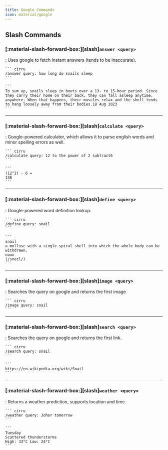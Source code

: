 ```yaml
---
title: Google Commands
icon: material/google
---
```


## Slash Commands

### [:material-slash-forward-box:][slash]`answer <query>`

:   Uses google to fetch instant answers (tends to be inaccurate).

    ``` cirru
    /answer query: how long do snails sleep
    ```

    ```
    To sum up, snails sleep in bouts over a 13- to 15-hour period. Since they carry their home on their back, they can fall asleep anytime, anywhere. When that happens, their muscles relax and the shell tends to hang loosely away from their bodies.18 Aug 2023
    ```

---

### [:material-slash-forward-box:][slash]`calculate <query>`

:   Google-powered calculator, which allows it to parse english words and minor spelling errors as well.

    ``` cirru
    /calculate query: 12 to the power of 2 subtract6
    ```

    ```
    (12^2) - 6 =
    138
    ```

---

### [:material-slash-forward-box:][slash]`define <query>`

:   Google-powered word definition lookup.

    ``` cirru
    /define query: snail
    ```

    ```
    snail
    a mollusc with a single spiral shell into which the whole body can be withdrawn.
    noun
    (/sneɪl/)
    ```

---

### [:material-slash-forward-box:][slash]`image <query>`

:   Searches the query on google and returns the first image

    ``` cirru
    /image query: snail
    ```

---

### [:material-slash-forward-box:][slash]`search <query>`

:   Searches the query on google and returns the first link.

    ``` cirru
    /search query: snail
    ```

    ```
    https://en.wikipedia.org/wiki/Snail
    ```

---

### [:material-slash-forward-box:][slash]`weather <query>`

:   Returns a weather prediction, supports location and time.

    ``` cirru
    /weather query: Johor tomorrow
    ```

    ```
    Tuesday
    Scattered thunderstorms
    High: 33°C Low: 24°C
    ```

